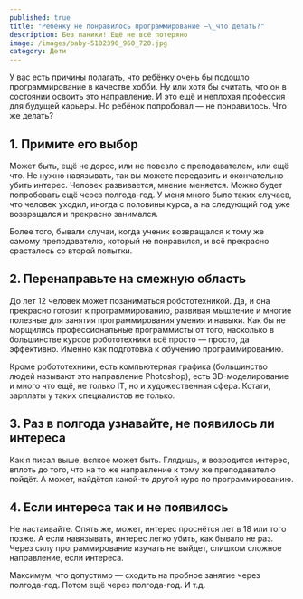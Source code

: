 ```yaml
---
published: true
title: "Ребёнку не понравилось программирование —\_что делать?"
description: Без паники! Ещё не всё потеряно
image: /images/baby-5102390_960_720.jpg
category: Дети
---
```

У вас есть причины полагать, что ребёнку очень бы подошло программирование в качестве хобби. Ну или хотя бы считать, что он в состоянии освоить это направление. И это ещё и неплохая профессия для будущей карьеры. Но ребёнок попробовал — не понравилось. Что же делать?

## 1. Примите его выбор

Может быть, ещё не дорос, или не повезло с преподавателем, или ещё что. Не нужно навязывать, так вы можете передавить и окончательно убить интерес. Человек развивается, мнение меняется. Можно будет попробовать ещё через полгода-год. У меня много было таких случаев, что человек уходил, иногда с половины курса, а на следующий год уже возвращался и прекрасно занимался.

Более того, бывали случаи, когда ученик возвращался к тому же самому преподавателю, который не понравился, и всё прекрасно срасталось со второй попытки. 

## 2. Перенаправьте на смежную область

До лет 12 человек может позаниматься робототехникой. Да, и она прекрасно готовит к программированию, развивая мышление и многие полезные для занятия программирования умения и навыки. Как бы не морщились профессиональные программисты от того, насколько в большинстве курсов робототехники всё просто — просто, да эффективно. Именно как подготовка к обучению программированию.

Кроме робототехники, есть компьютерная графика (большинство людей называют это направление Photoshop), есть 3D-моделирование и много что ещё, не только IT, но и художественная сфера. Кстати, зарплаты у таких специалистов не только.

## 3. Раз в полгода узнавайте, не появилось ли интереса

Как я писал выше, всякое может быть. Глядишь, и возродится интерес, вплоть до того, что на то же направление к тому же преподавателю пойдёт. А может, найдётся какой-то другой курс по программированию.

## 4. Если интереса так и не появилось

Не настаивайте. Опять же, может, интерес проснётся лет в 18 или того позже. А если навязывать, интерес легко убить, как бывало не раз. Через силу программирование изучать не выйдет, слишком сложное направление, если интереса.

Максимум, что допустимо —  сходить на пробное занятие через полгода-год. Потом ещё через полгода-год. И т.д.
